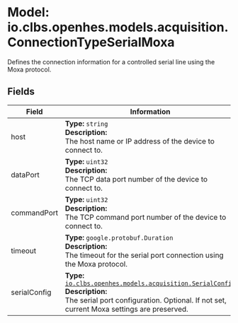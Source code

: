 # Model: io.clbs.openhes.models.acquisition.ConnectionTypeSerialMoxa

Defines the connection information for a controlled serial line using the Moxa protocol.

## Fields

| Field | Information |
| --- | --- |
| host | <b>Type:</b> `string`<br><b>Description:</b><br>The host name or IP address of the device to connect to. |
| dataPort | <b>Type:</b> `uint32`<br><b>Description:</b><br>The TCP data port number of the device to connect to. |
| commandPort | <b>Type:</b> `uint32`<br><b>Description:</b><br>The TCP command port number of the device to connect to. |
| timeout | <b>Type:</b> `google.protobuf.Duration`<br><b>Description:</b><br>The timeout for the serial port connection using the Moxa protocol. |
| serialConfig | <b>Type:</b> [`io.clbs.openhes.models.acquisition.SerialConfig`](model-io-clbs-openhes-models-acquisition-serialconfig.md)<br><b>Description:</b><br>The serial port configuration. Optional. If not set, current Moxa settings are preserved. |

